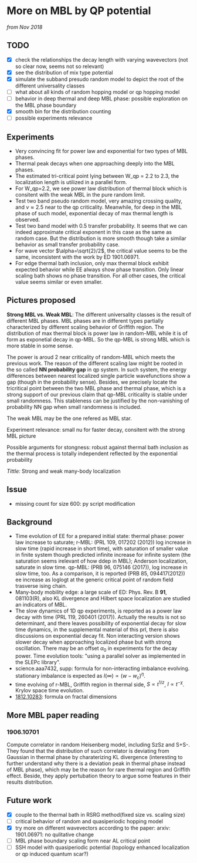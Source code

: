 # More on MBL by QP potential

*from Nov 2018*

## TODO

- [x] check the relationships the decay length with varying wavevectors (not so clear now, seems not so relevant)
- [x] see the distribution of mix type potential
- [x] simulate the subband presudo random model to depict the root of the different universality classes
- [ ] what about all kinds of random hopping model or qp hopping model
- [ ] behavior in deep thermal and deep MBL phase: possible exploration on the MBL phase boundary
- [x] smooth bin for the distribution counting
- [ ] possible experiments relevance

## Experiments

* Very convincing fit for power law and exponential for two types of MBL phases.
* Thermal peak decays when one approaching deeply into the MBL phases.
* The estimated tri-critical point lying between W_qp = 2.2 to 2.3, the localization length is utilized in a parallel form.
* For W_qp=2.2, we see power law distribution of thermal block which is consitent with the weak MBL in the pure random limit.
* Test two band pseudo random model, very amazing crossing quality, and $\nu\approx 2.5$ near to the qp criticality. Meanwhile, for deep in the MBL phase of such model, exponential decay of max thermal length is observed.
* Test two band model with 0.5 transfer probability. It seems that we can indeed approximate critical exponent in this case as the same as random case. But the distribution is more smooth though take a similar behavior as small transfer probability case.
* For wave vector $\alpha=\sqrt{2}/2$, the critical value seems to be the same, inconsistent with the work by ED 1901.06971.
* For edge thermal bath inclusion, only max thermal block exhibit expected behavior while EE always show phase transition. Only linear scaling bath shows no phase transition. For all other cases, the critical value seems similar or even smaller.

## Pictures proposed

**Strong MBL vs. Weak MBL**: The different universality classes is the result of different MBL phases. MBL phases are in different types partially characterized by different scaling behavior of Griffith region. The distribution of max thermal block is power law in random-MBL while it is of form as exponetial decay in qp-MBL. So the qp-MBL is strong MBL which is more stable in some sense. 

The power is aroud 2 near criticality of random-MBL which meets the previous work. The reason of the different scaling law might be rooted in the so called **NN probability gap** in qp system. In such system, the energy differences between nearest localized single particle wavefunctions show a gap (though in the probability sense). Besides, we precisely locate the tricritical point between the two MBL phase and thermal phase, which is a strong support of our previous claim that qp-MBL criticality is stable under small randomness. This stableness can be justified by the non-vanishing of probability NN gap when small randomness is included. 

The weak MBL may be the one refered as MBL star.

Experiment relevance: small nu for faster decay, consitent with the strong MBL picture

Possible arguments for stongness: robust against thermal bath inclusion as the thermal process is totally independent reflected by the exponential probability

*Tittle:* Strong and weak many-body localization 

## Issue

* missing count for size 600: py script modification

## Background

* Time evolution of EE for a prepared initial state: thermal phase: power law increase to saturate; r-MBL: (PRL 109, 017202 (2012)) log increase in slow time (rapid increase in short time), with saturation of smaller value in finite system though predicted infinite increase for infinite system (the saturation seems irelevant of how ddep in MBL); Anderson localization, saturate in slow time. qp-MBL: (PRB 96, 075146 (2017)), log increase in slow time, too. As a comparison, it is reported (PRB 85, 094417(2012)) ee increase as loglogt at the generic critical point of random field trasverse ising chain.
* Many-body mobility edge: a large scale of ED: Phys. Rev. B **91**, 081103(R), also KL divergence and Hilbert space localization are studied an indicators of MBL.
* The slow dynamics of 1D qp experiments, is reported as a power law decay with time (PRL 119, 260401 (2017)). Actually the results is not so determinant, and there leaves possibility of exponential decay for slow time dynamics, in the supplemental material of this prl, there is also discussions on exponential decay fit. Non interacting version shows slower decay when approaching localized phase but with strong oscillation.  There may be an offset $\alpha_0$ in experiments for the decay power. Time evolution tools: "using a parallel solver as implemented in the SLEPc library".
* science.aaa7432, supp: formula for non-interacting imbalance evolving. stationary imbalance is expected as $I(\infty)\propto (w-w_c)^\eta$.
* time evolving of r-MBL,  Griffith region in thermal side, $S\propto t^{1/z}$, $I\propto t^{-\chi}$. Krylov space time evolution.
* [1812.10283](https://arxiv.org/pdf/1812.10283.pdf): formula on fractal dimensions

## More MBL paper reading

### 1906.10701

Compute correlator in random Heisenberg model, including SzSz and S+S-. They found that the distribution of such correlator is deviating from Gaussian in thermal phase by charaterizing KL divergence (interesting to further understand why there is a deviation peak in thermal phase instead of MBL phase), which may be the reason for rare thermal region and Griffith effect. Beside, they apply pertubation theory to argue some features in their results distribution. 

## Future work

- [x] couple to the thermal bath in RSRG method(fixed size vs. scaling size)
- [ ] critical behavior of random and quasiperiodic hopping model
- [x] try more on different wavevectors according to the paper: arxiv: 1901.06971: no qulitative change
- [ ] MBL phase boundary scaling form near AL critical point
- [ ] SSH model with quasiperiodic potential (topology enhanced localization or qp induced quantum scar?)